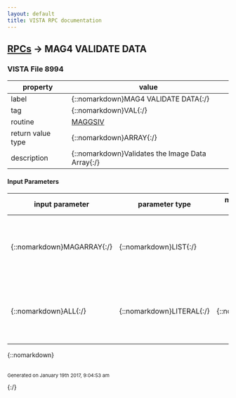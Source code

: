 ```yaml
---
layout: default
title: VISTA RPC documentation
---
```




## [RPCs](TableOfContent.md) &#8594; MAG4 VALIDATE DATA 



### VISTA File 8994 


 property | value 
--- | --- 
 label | {::nomarkdown}MAG4 VALIDATE DATA{:/}
 tag | {::nomarkdown}VAL{:/}
 routine | [MAGGSIV](http://code.osehra.org/dox/Routine_MAGGSIV_source.html)
 return value type | {::nomarkdown}ARRAY{:/}
 description | {::nomarkdown}Validates the Image Data Array{:/}

#### Input Parameters

| input parameter | parameter type | maximum data length | required | description | 
| --- | --- | --- | --- | --- | 
| {::nomarkdown}MAGARRAY{:/} | {::nomarkdown}LIST{:/} |  | {::nomarkdown}true{:/} | {::nomarkdown}Each item in the Array is an '^' delimited piece of information.in the format Field^Value  OR  ActionCode^value{:/} | 
| {::nomarkdown}ALL{:/} | {::nomarkdown}LITERAL{:/} | {::nomarkdown}1{:/} | {::nomarkdown}true{:/} | {::nomarkdown}All = 1 and All items in MAGARRAY will be validated.All = 0 and Validation stops after first item in MAGARRAY fails.{:/} | 

{::nomarkdown} <br/><br/><p style="font-size: 11px">Generated on January 19th 2017, 9:04:53 am</p>{:/}